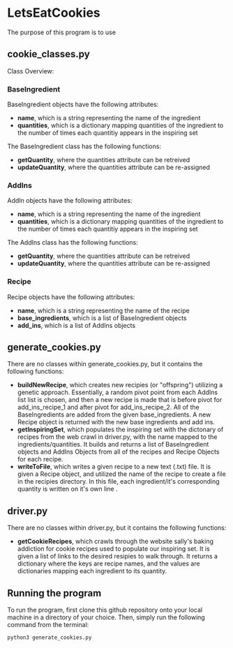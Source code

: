 # LetsEatCookies
The purpose of this program is to use 

## cookie_classes.py
Class Overview:


### BaseIngredient
BaseIngredient objects have the following attributes:
- **name**, which is a string representing the name of the ingredient
- **quantities**, which is a dictionary mapping quantities of the ingredient to the number of times each quantitiy appears in the inspiring set

The BaseIngredient class has the following functions:
- **getQuantity**, where the quantities attribute can be retreived
- **updateQuantity**, where the quantities attribute can be re-assigned

### AddIns
AddIn objects have the following attributes:
- **name**, which is a string representing the name of the ingredient
- **quantities**, which is a dictionary mapping quantities of the ingredient to the number of times each quantitiy appears in the inspiring set

The AddIns class has the following functions:
- **getQuantity**, where the quantities attribute can be retreived
- **updateQuantity**, where the quantities attribute can be re-assigned

### Recipe
Recipe objects have the following attributes:
- **name**, which is a string representing the name of the recipe
- **base_ingredients**, which is a list of BaseIngredient objects 
- **add_ins**, which is a list of AddIns objects


## generate_cookies.py
There are no classes within generate_cookies.py, but it contains the following functions:
- **buildNewRecipe**, which creates new recipies (or "offspring") utilizing a genetic approach. Essentially, a random pivot point from each AddIns list list is chosen, and then a new recipe is made that is before pivot for add_ins_recipe_1 and after pivot for add_ins_recipe_2. All of the BaseIngredients are added from the given base_ingredients. A new Recipe object is returned with the new base ingredients and add ins.
- **getInspiringSet**, which populates the inspiring set with the dictonary of recipes from the web crawl in driver.py, with the name mapped to the ingredients/quantities. It builds and returns a list of BaseIngredient objects and AddIns Objects from all of the recipes and Recipe Objects for each recipe.
- **writeToFile**, which writes a given recipe to a new text (.txt) file. It is given a Recipe object, and utilized the name of the recipe to create a file in the recipies directory. In this file, each ingredient/it's corresponding quantity is written on it's own line .


## driver.py
There are no classes within driver.py, but it contains the following functions:
- **getCookieRecipes**, which crawls through the website sally's baking addiction for cookie recipes used to populate our inspiring set. It is given a list of links to the desired resipies to walk through. It returns a dictionary where the keys are recipe names, and the values are dictionaries mapping each ingredient to its quantity.

## Running the program
To run the program, first clone this github repository onto your local machine in a directory of your choice.
Then, simply run the following command from the terminal:

```bash
python3 generate_cookies.py
```
